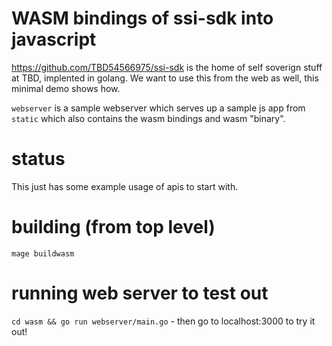 # WASM bindings of ssi-sdk into javascript

https://github.com/TBD54566975/ssi-sdk is the home of self soverign stuff at TBD, implented in golang. 
We want to use this from the web as well, this minimal demo shows how.

`webserver` is a sample webserver which serves up a sample js app from `static` which also contains the wasm bindings and wasm "binary".

# status
This just has some example usage of apis to start with.

# building (from top level)

`mage buildwasm`

# running web server to test out

`cd wasm && go run webserver/main.go` - then go to localhost:3000 to try it out!


